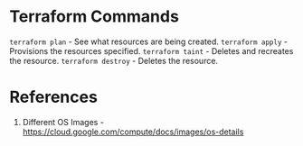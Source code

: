 # Terraform Commands

`terraform plan` - See what resources are being created.
`terraform apply` - Provisions the resources specified.
`terraform taint` - Deletes and recreates the resource.
`terraform destroy` - Deletes the resource.

# References

1. Different OS Images - https://cloud.google.com/compute/docs/images/os-details
